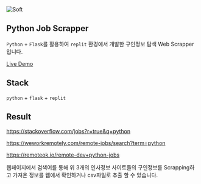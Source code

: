 ![Soft](https://capsule-render.vercel.app/api?type=Soft&height=150&text=Python%_Flask-Scrapper&color=gradient&fontSize=70&animation=twinkling)

## Python Job Scrapper

`Python` + `Flask`를 활용하여 `replit` 환경에서 개발한 구인정보 탐색 Web Scrapper 입니다.

[Live Demo](https://flask-web-scrapper.yhcwawo.repl.co/)

## Stack

`python` + `flask` + `replit`

## Result

https://stackoverflow.com/jobs?r=true&q=python

https://weworkremotely.com/remote-jobs/search?term=python

https://remoteok.io/remote-dev+python-jobs

웹페이지에서 검색어를 통해 위 3개의 인사정보 사이트들의 구인정보를 Scrapping하고 가져온 정보를 웹에서 확인하거나 csv파일로 추출 할 수 있습니다.